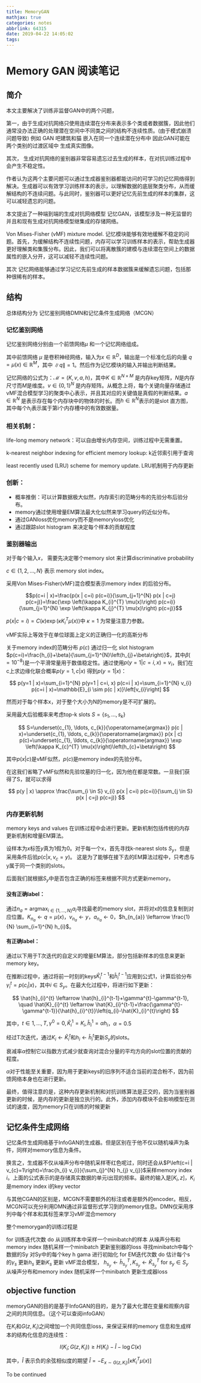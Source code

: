 ```yaml
---
title: MemoryGAN
mathjax: true
categories: notes
abbrlink: 64315
date: 2019-04-22 14:05:02
tags:
---
```

# Memory GAN 阅读笔记

## 简介

本文主要解决了训练非监督GAN中的两个问题，

第一，由于生成对抗网络只使用连续潜在分布来表示多个类或者数据簇，因此他们通常没办法正确的处理潜在空间中不同类之间的结构不连续性质。(由于模式崩溃问题导致) 例如 GAN 吧建筑和猫 嵌入在同一个连续潜在分布中 因此GAN可能在两个类别的过渡区域中 生成真实图像。

其次， 生成对抗网络的鉴别器非常容易遗忘过去生成的样本，在对抗训练过程中会产生不稳定性。

作者认为这两个主要问题可以通过生成器鉴别器都能访问的可学习的记忆网络得到解决。生成器可以有效学习训练样本的表示，以理解数据的底层聚类分布，从而缓解结构的不连续问题。与此同时，鉴别器可以更好记忆先前生成的样本的集群，这可以减轻遗忘的问题。

本文提出了一种端到端的生成对抗网络模型 记忆GAN，该模型涉及一种无监督的并且和现有生成对抗网络模型继集成的存储网络。

<!-- more -->

Von Mises-Fisher (vMF) mixture model. 
记忆模块能够有效地缓解不稳定的问题。首先，为缓解结构不连续性问题，内存可以学习训练样本的表示，帮助生成器更好理解类和集簇分布。因此，我们可以将离散簇的建模与连续潜在空间上的数据属性的嵌入分开，这可以减轻不连续性问题。

其次 记忆网络能够通过学习记忆先前生成的样本数据簇来缓解遗忘问题，包括那种很稀有的样本。


## 结构

总体结构分为 记忆鉴别网络DMN和记忆条件生成网络（MCGN）

### 记忆鉴别网络

记忆鉴别网络分别由一个前馈网络$\mu$ 和一个记忆网络组成。

其中前馈网络 $\mu$ 是卷积神经网络，输入为$x \in \mathbb{R}^{D}$，输出是一个标准化后的向量 $q=\mu(x) \in \mathbb{R}^{M}$，其中 $\|q\|=1$。然后作为记忆模块的输入并输出判断结果。

记忆网络的公式为：$\mathcal{M}=(K, v, a, h)$，其中$K \in \mathbb{R}^{N \times M}$ 是内存key矩阵，$N$是内存尺寸而$M$是维度。$v \in\{0,1\}^{N}$ 是内存矩阵。从概念上将，每个关键向量存储通过vMF混合模型学习的聚类中心表示，并且其对应的关键值是真假的判断结果。$a \in \mathbb{R}^{N}$ 是表示存在每个内存块中的物体的时长。而$h \in \mathbb{R}^{N}$表示的是slot 直方图，其中每个$h_{i}$表示属于第i个内存槽中的有效数据量。

### 相关机制：

life-long memory network：可以自由增长内存空间，训练过程中无需重置。

k-nearest neighbor indexing for efficient memory lookup:
k近邻索引用于查询

least recently used (LRU) scheme for memory update.
LRU机制用于内存更新

### 创新：

- 概率推倒：可以计算数据极大似然，内存索引的范畴分布的先验分布后验分布。
- memory通过使用增量EM算法最大化似然来学习query的近似分布。
- 通过GANloss优化memory而不是memoryloss优化
- 通过跟踪slot histogram 来决定每个样本的贡献程度

### 鉴别器输出

对于每个输入$x$， 需要先决定哪个memory slot 来计算discriminative probability

$c \in\{1,2, \ldots, N\}$ 表示 memory slot index。

采用Von Mises-Fisher(vMF)混合模型表示memory index 的后验分布。

$$p(c=i | x)=\frac{p(x | c=i) p(c=i)}{\sum_{j=1}^{N} p(x | c=j) p(c=j)}=\frac{\exp \left(\kappa K_{i}^{T} \mu(x)\right) p(c=i)}{\sum_{j=1}^{N} \exp \left(\kappa K_{j}^{T} \mu(x)\right) p(c=j)}$$

$p(x | c=i)=C(\kappa) \exp \left(\kappa K_{i}^{T} \mu(x)\right)$中 $\kappa=1$ 为常量注意力参数。

vMF实际上等效于在单位球面上定义的正确归一化的高斯分布

关于memory index的范畴分布 $p(c)$ 通过归一化 slot histogram $p(c=i)=\frac{h_{i}+\beta}{\sum_{j=1}^{N}\left(h_{j}+\beta\right)}$，其中$\beta\left(=10^{-8}\right)$是一个平滑常量用于数值稳定性。通过使用$p(y=1 | c=i, x)=v_{i}$，我们在c上求边缘化联合概率$p(y=1, c | x)$ 得到$p(y=1 | x)$：

$$
p(y=1 | x)=\sum_{i=1}^{N} p(y=1 | c=i, x) p(c=i | x)=\sum_{i=1}^{N} v_{i} p(c=i | x)=\mathbb{E}_{i \sim p(c | x)}\left[v_{i}\right]
$$

然而对于每个样本x，对于整个大小为N的memory是不可扩展的。

采用最大后验概率来考虑top-k slots $S=\left\{s_{1}, 
\dots, s_{k}\right\}$

$$
S=\underset{c_{1}, \ldots, c_{k}}{\operatorname{argmax}} p(c | x)=\underset{c_{1}, \ldots, c_{k}}{\operatorname{argmax}} p(x | c) p(c)=\underset{c_{1}, \ldots, c_{k}}{\operatorname{argmax}} \exp \left(\kappa K_{c}^{T} \mu(x)\right)\left(h_{c}+\beta\right)
$$

其中$p(x | c)$是vMF似然，$p(c)$是memory index的先验分布。

在这我们省略了vMF似然和先验坟墓的归一化，因为他在都是常数。一旦我们获得了S，就可以求得

$$
p(y | x) \approx \frac{\sum_{i \in S} v_{i} p(x | c=i) p(c=i)}{\sum_{j \in S} p(x | c=j) p(c=j)}
$$

### 内存更新机制

memory keys and values 在训练过程中会进行更新。更新机制包括传统的内存更新机制和增量EM算法。

设样本为$x$标签$y$真为1假为0。对于每一个x，首先寻找k-nearest slots $S_{y}$，但是采用条件后验$p\left(c | x, v_{c}=y\right)$。 这是为了能够在接下去的EM算法过程中，只考虑与y属于同一个类别的slots。

后面我们就根据$S_y$中是否包含正确的标签来根据不同方式更新memory。

#### 没有正确label：

通过$n_{a}=\operatorname{argmax}_{i \in\{1, \ldots, N\}} a_{i}$寻找最老的memory slot，并将对x的信息复制到对应位置。$K_{n_{a}} \leftarrow q=\mu(x)$，$v_{n_{a}} \leftarrow y$，$a_{n_{a}} \leftarrow 0$，$h_{n_{a}} \leftarrow \frac{1}{N} \sum_{i=1}^{N} h_{i}$。

#### 有正确label：

通过以下用于T次迭代的自定义的增量EM算法，部分包括新样本的信息来更新memory key。

在推断过程中，通过将前一时刻的keys$\hat{K}_{i}^{t-1}$和$\hat{h}_{i}^{t-1}$应用到公式1，计算后验分布$\gamma_{i}^{t}=p\left(c_{i} | x\right)$，其中$i \in S_{y}$。在最大化过程中，将进行如下更新：

$$
\hat{h}_{i}^{t} \leftarrow \hat{h}_{i}^{t-1}+\gamma^{t}-\gamma^{t-1}, \quad \hat{K}_{i}^{t} \leftarrow \hat{K}_{i}^{t-1}+\frac{\gamma^{t}-\gamma^{t-1}}{\hat{h}_{i}^{t}}\left(q_{i}-\hat{K}_{i}^{t}\right)
$$

其中，$t \in 1, \ldots, T, \gamma^{0}=0, \hat{K}_{i}^{1}=K_{i}, \hat{h}_{i}^{1}=\alpha h_{i}$，$\alpha=0.5$

经过T次迭代，通过$K_{i} \leftarrow \hat{K}_{i}^{t}$和$h_{i} \leftarrow \hat{h}_{i}^{t}$更新$S_y$的slots。

衰减率$\alpha$控制它以指数方式减少就查询对混合分量的平均方向的slot位置的贡献的程度。

$\alpha$对于性能至关重要，因为用于更新keys的旧序列不适合当前的混合粉不，因为前馈网络本身也在进行更新。

最终，值得注意的是，这种内存更新机制和对抗训练算法是正交的，因为当鉴别器更新的时候，是内存的更新是独立执行的。此外，添加内存模块不会影响模型在测试的速度，因为memory只在训练的时候更新

## 记忆条件生成网络

记忆条件生成网络基于InfoGAN的生成器。但是区别在于他不仅以随机噪声为条件，同样对memory信息为条件。

换言之，生成器不仅从噪声分布中随机采样枣红色呢过，同时还会从$P\left(c=i | v_{c}=1\right)=\frac{h_{i} v_{i}}{\sum_{j}^{N} h_{j} v_{j}}$采样memory index $i$。上面的公式表示的是存储真实数据的单元i出现的频率。最终的输入是$[K_i, z]$，$K_i$是memory index i的key vector

与其他CGAN的区别是，MCGN不需要额外的标注或者是额外的encoder。相反，MCGN可以充分利用DMN通过非监督形式学习到的memory信息。DMN仅采用序列中每个样本和其标签来学习vMF混合memory


整个memorygan的训练过程是

for 训练迭代次数 do
    从训练样本中采样一个minibatch的样本
    从噪声分布和memory index 随机采样一个minibatch
    更新鉴别器的loss
    寻找minibatch中每个数据的Sy
    对Sy中的每个key h gama 进行初始化
    for EM迭代次数 do
        估计每个s的$\gamma_s$
        更新$h_s$
        更新$K_s$
    更新 vMF混合模型， $h_{s_{y}} \leftarrow \hat{h}_{s_{y}}^{T}, K_{s_{y}} \leftarrow \hat{K}_{s_{y}}^{T}$ for $s_{y} \in S_{y}$
    从噪声分布和memory index 随机采样一个minibatch
    更新生成器loss

## objective function

memoryGAN的目的是基于InfoGAN的目的，是为了最大化潜在变量和观察内容之间的共同信息。（这个可以查阅infoGAN）

在$K_i$和$G(z, K_i)$之间增加一个共同信息loss，来保证采样的memory 信息和生成样本的结构化信息的连续性：

$$
I\left(K_{i} ; G\left(z, K_{i}\right)\right) \geq H\left(K_{i}\right)-\hat{I}-\log C(\kappa)
$$

其中，$\hat{I}$ 表示负的余弦相似度的期望 $\hat{I}=-E_{x \sim G\left(z, K_{i}\right)}\left[\kappa K_{i}^{T} \mu(x)\right]$

To be continued